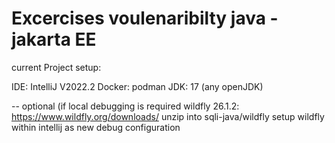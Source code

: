 # Excercises voulenaribilty java - jakarta EE

current Project setup:

IDE:  IntelliJ V2022.2
Docker: podman
JDK: 17 (any openJDK)


-- optional (if local debugging is required
    wildfly 26.1.2:
    https://www.wildfly.org/downloads/
	unzip into sqli-java/wildfly
	setup wildfly within intellij as new debug configuration
	
		





